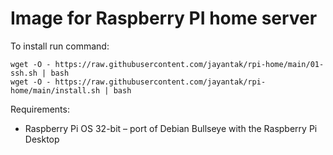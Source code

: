 # Image for Raspberry PI home server

To install run command:
```
wget -O - https://raw.githubusercontent.com/jayantak/rpi-home/main/01-ssh.sh | bash
wget -O - https://raw.githubusercontent.com/jayantak/rpi-home/main/install.sh | bash
```

Requirements:
- Raspberry Pi OS 32-bit – port of Debian Bullseye with the Raspberry Pi Desktop

